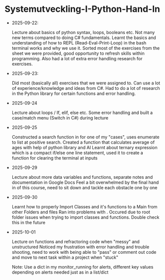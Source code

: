 # Systemutveckling-I-Python-Hand-In

- 2025-09-22:

    Lecture about basics of python syntax, loops, booleans etc. Not many new terms compared to doing C# fundamentals. 
    Learnt the basics and understanding of how to REPL (Read-Eval-Print-Loop) in the bash terminal works and why we use it. 
    Sorted most of the exercises from the sheet we were provided, good opportunity to refresh skills within programming.
    Also had a lot of extra error handling research for exercises. 

- 2025-09-23:

    Did most (basically all) exercises that we were assigned to. Can use a lot of experience/knowledge and ideas from C#.
    Had to do a lot of research in the Python library for certain functions and error handling.

- 2025-09-24

    Lecture about loops / If, elif, else etc. Some error handling and built a case/match menu (Switch in C#) during lecture

- 2025-09-25

    Constructed a search function in for one of my "cases", uses enumerate to list at positive search. 
    Created a function that calculates average of ages with help of python library and AI Learnt about ternary expression which is a compact if/else one line statement, used it to create a function for clearing the terminal at inputs

- 2025-09-29

    Lecture about more data variables and functions, separate notes and documentation in Google Docs
    Feel a bit overwhelmed by the final hand in of this course, need to sit down and tackle each obstacle one by one

- 2025-09-30

    Learnt how to properly Import Classes and it's functions to a Main from other Folders and files 
    Ran into problems with <modules>. Occured due to root folder issues when trying to import classes and functions. Double check this in the future 

- 2025-10-01

    Lecture on functions and refractoring code when "messy" and unstructured 
    Noticed my frustration with error handling and trouble shooting, need to work with being able to "pass" or comment out code and move to next task within a project when "stuck"

    Note: Use a dict in my monitor_running for alerts, different key values depending on alerts needed just as in a list/dict